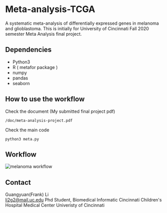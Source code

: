 # Meta-analysis-TCGA
A systematic meta-analysis of differentially expressed genes in melanoma and glioblastoma. This is initially for University of Cincinnati Fall 2020 semester Meta Analysis final project.

## Dependencies
- Python3
- R ( metafor package )
- numpy
- pandas 
- seaborn

## How to use the workflow

Check the document (My submitted final project pdf)
```
/doc/meta-analysis-project.pdf
```

Check the main code
```
python3 meta.py
```

## Workflow
![melanoma workflow](https://github.com/frankligy/Meta-analysis-TCGA/figures/melanoma.png)

## Contact
Guangyuan(Frank) Li  
li2g2@mail.uc.edu
Phd Student, Biomedical Informatic
Cincinnati Children's Hospital Medical Center
Univeristy of Cincinnati



